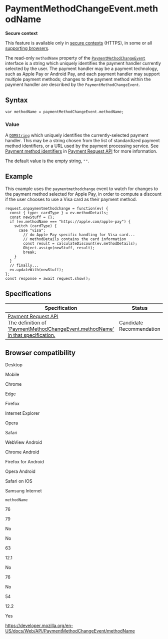 PaymentMethodChangeEvent.methodName
===================================

**Secure context**

This feature is available only in [secure contexts](https://developer.mozilla.org/en-US/docs/Web/Security/Secure_Contexts) (HTTPS), in some or all [supporting browsers](#browser_compatibility).

The read-only `methodName` property of the [`PaymentMethodChangeEvent`](../paymentmethodchangeevent) interface is a string which uniquely identifies the payment handler currently selected by the user. The payment handler may be a payment technology, such as Apple Pay or Android Pay, and each payment handler may support multiple payment methods; changes to the payment method within the payment handler are described by the `PaymentMethodChangeEvent`.

Syntax
------

    var methodName = paymentMethodChangeEvent.methodName;

### Value

A [`DOMString`](../domstring) which uniquely identifies the currently-selected payment handler. This may be a string chosen from the list of standardized payment method identifiers, or a URL used by the payment processing service. See [Payment method identifiers](#) in [Payment Request API](../payment_request_api) for more information.

The default value is the empty string, `""`.

Example
-------

This example uses the `paymentmethodchange` event to watch for changes to the payment method selected for Apple Pay, in order to compute a discount if the user chooses to use a Visa card as their payment method.

    request.onpaymentmethodchange = function(ev) {
      const { type: cardType } = ev.methodDetails;
      const newStuff = {};
      if (ev.methodName === "https://apple.com/apple-pay") {
        switch (cardType) {
          case "visa":
            // do Apple Pay specific handling for Visa card...
            // methodDetails contains the card information
            const result = calculateDiscount(ev.methodDetails);
            Object.assign(newStuff, result);
            break;
        }
      }
      // finally...
      ev.updateWith(newStuff);
    };
    const response = await request.show();

Specifications
--------------

<table><thead><tr class="header"><th>Specification</th><th>Status</th><th>Comment</th></tr></thead><tbody><tr class="odd"><td><a href="https://w3c.github.io/payment-request/#dom-paymentmethodchangeevent-methodname">Payment Request API<br />
<span class="small">The definition of 'PaymentMethodChangeEvent.methodName' in that specification.</span></a></td><td><span class="spec-cr">Candidate Recommendation</span></td><td>Initial definition.</td></tr></tbody></table>

Browser compatibility
---------------------

Desktop

Mobile

Chrome

Edge

Firefox

Internet Explorer

Opera

Safari

WebView Android

Chrome Android

Firefox for Android

Opera Android

Safari on IOS

Samsung Internet

`methodName`

76

79

No

No

63

12.1

No

76

No

54

12.2

Yes

<a href="https://developer.mozilla.org/en-US/docs/Web/API/PaymentMethodChangeEvent/methodName" class="_attribution-link">https://developer.mozilla.org/en-US/docs/Web/API/PaymentMethodChangeEvent/methodName</a>
